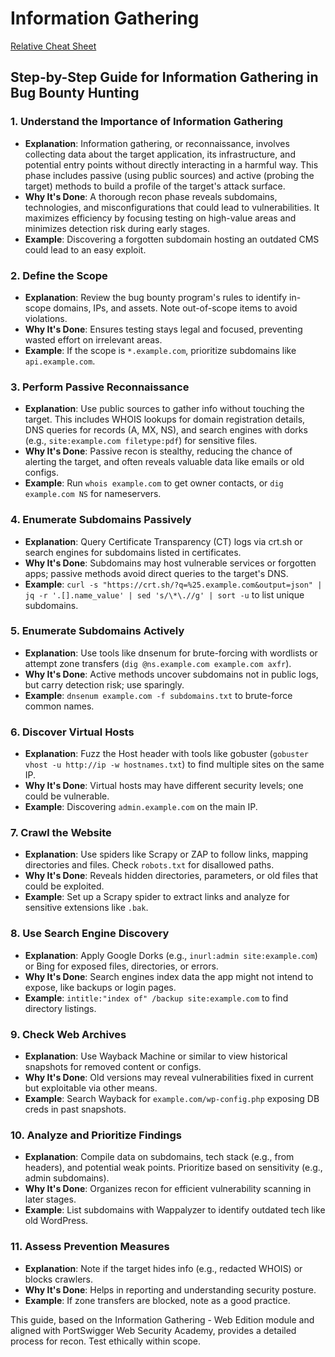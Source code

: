 # Information Gathering

[Relative Cheat Sheet](./info-gathering-cheat.markdown)

## Step-by-Step Guide for Information Gathering in Bug Bounty Hunting

### 1. Understand the Importance of Information Gathering
   - **Explanation**: Information gathering, or reconnaissance, involves collecting data about the target application, its infrastructure, and potential entry points without directly interacting in a harmful way. This phase includes passive (using public sources) and active (probing the target) methods to build a profile of the target's attack surface.
   - **Why It's Done**: A thorough recon phase reveals subdomains, technologies, and misconfigurations that could lead to vulnerabilities. It maximizes efficiency by focusing testing on high-value areas and minimizes detection risk during early stages.
   - **Example**: Discovering a forgotten subdomain hosting an outdated CMS could lead to an easy exploit.

### 2. Define the Scope
   - **Explanation**: Review the bug bounty program's rules to identify in-scope domains, IPs, and assets. Note out-of-scope items to avoid violations.
   - **Why It's Done**: Ensures testing stays legal and focused, preventing wasted effort on irrelevant areas.
   - **Example**: If the scope is `*.example.com`, prioritize subdomains like `api.example.com`.

### 3. Perform Passive Reconnaissance
   - **Explanation**: Use public sources to gather info without touching the target. This includes WHOIS lookups for domain registration details, DNS queries for records (A, MX, NS), and search engines with dorks (e.g., `site:example.com filetype:pdf`) for sensitive files.
   - **Why It's Done**: Passive recon is stealthy, reducing the chance of alerting the target, and often reveals valuable data like emails or old configs.
   - **Example**: Run `whois example.com` to get owner contacts, or `dig example.com NS` for nameservers.

### 4. Enumerate Subdomains Passively
   - **Explanation**: Query Certificate Transparency (CT) logs via crt.sh or search engines for subdomains listed in certificates.
   - **Why It's Done**: Subdomains may host vulnerable services or forgotten apps; passive methods avoid direct queries to the target's DNS.
   - **Example**: `curl -s "https://crt.sh/?q=%25.example.com&output=json" | jq -r '.[].name_value' | sed 's/\*\.//g' | sort -u` to list unique subdomains.

### 5. Enumerate Subdomains Actively
   - **Explanation**: Use tools like dnsenum for brute-forcing with wordlists or attempt zone transfers (`dig @ns.example.com example.com axfr`).
   - **Why It's Done**: Active methods uncover subdomains not in public logs, but carry detection risk; use sparingly.
   - **Example**: `dnsenum example.com -f subdomains.txt` to brute-force common names.

### 6. Discover Virtual Hosts
   - **Explanation**: Fuzz the Host header with tools like gobuster (`gobuster vhost -u http://ip -w hostnames.txt`) to find multiple sites on the same IP.
   - **Why It's Done**: Virtual hosts may have different security levels; one could be vulnerable.
   - **Example**: Discovering `admin.example.com` on the main IP.

### 7. Crawl the Website
   - **Explanation**: Use spiders like Scrapy or ZAP to follow links, mapping directories and files. Check `robots.txt` for disallowed paths.
   - **Why It's Done**: Reveals hidden directories, parameters, or old files that could be exploited.
   - **Example**: Set up a Scrapy spider to extract links and analyze for sensitive extensions like `.bak`.

### 8. Use Search Engine Discovery
   - **Explanation**: Apply Google Dorks (e.g., `inurl:admin site:example.com`) or Bing for exposed files, directories, or errors.
   - **Why It's Done**: Search engines index data the app might not intend to expose, like backups or login pages.
   - **Example**: `intitle:"index of" /backup site:example.com` to find directory listings.

### 9. Check Web Archives
   - **Explanation**: Use Wayback Machine or similar to view historical snapshots for removed content or configs.
   - **Why It's Done**: Old versions may reveal vulnerabilities fixed in current but exploitable via other means.
   - **Example**: Search Wayback for `example.com/wp-config.php` exposing DB creds in past snapshots.

### 10. Analyze and Prioritize Findings
   - **Explanation**: Compile data on subdomains, tech stack (e.g., from headers), and potential weak points. Prioritize based on sensitivity (e.g., admin subdomains).
   - **Why It's Done**: Organizes recon for efficient vulnerability scanning in later stages.
   - **Example**: List subdomains with Wappalyzer to identify outdated tech like old WordPress.

### 11. Assess Prevention Measures
   - **Explanation**: Note if the target hides info (e.g., redacted WHOIS) or blocks crawlers.
   - **Why It's Done**: Helps in reporting and understanding security posture.
   - **Example**: If zone transfers are blocked, note as a good practice.

This guide, based on the Information Gathering - Web Edition module and aligned with PortSwigger Web Security Academy, provides a detailed process for recon. Test ethically within scope.